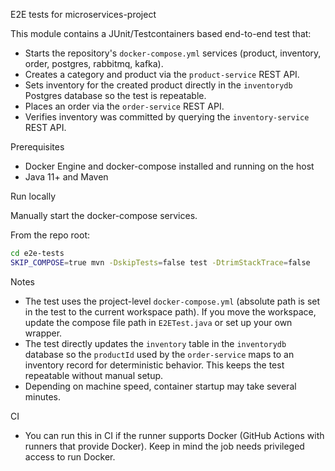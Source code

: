 E2E tests for microservices-project

This module contains a JUnit/Testcontainers based end-to-end test that:

- Starts the repository's `docker-compose.yml` services (product, inventory, order, postgres, rabbitmq, kafka).
- Creates a category and product via the `product-service` REST API.
- Sets inventory for the created product directly in the `inventorydb` Postgres database so the test is repeatable.
- Places an order via the `order-service` REST API.
- Verifies inventory was committed by querying the `inventory-service` REST API.

Prerequisites
- Docker Engine and docker-compose installed and running on the host
- Java 11+ and Maven

Run locally

Manually start the docker-compose services.

From the repo root:

```bash
cd e2e-tests
SKIP_COMPOSE=true mvn -DskipTests=false test -DtrimStackTrace=false
```

Notes
- The test uses the project-level `docker-compose.yml` (absolute path is set in the test to the current workspace path). If you move the workspace, update the compose file path in `E2ETest.java` or set up your own wrapper.
- The test directly updates the `inventory` table in the `inventorydb` database so the `productId` used by the `order-service` maps to an inventory record for deterministic behavior. This keeps the test repeatable without manual setup.
- Depending on machine speed, container startup may take several minutes.

CI
- You can run this in CI if the runner supports Docker (GitHub Actions with runners that provide Docker). Keep in mind the job needs privileged access to run Docker.
